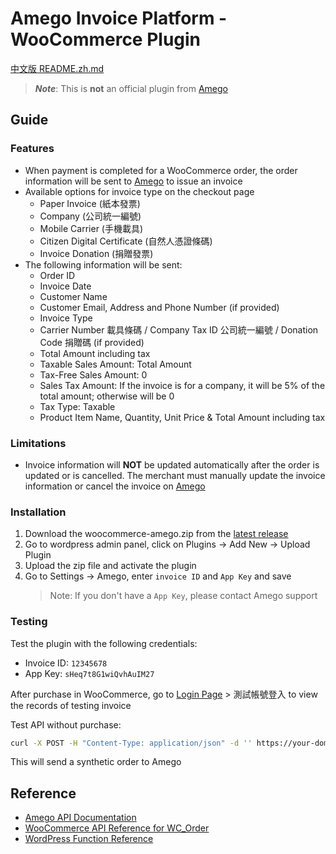 Amego Invoice Platform - WooCommerce Plugin
==========================================
[中文版 README.zh.md](README.zh.md)
> ***Note***: This is **not** an official plugin from [Amego](https://invoice.amego.tw)

Guide
-----

### Features
- When payment is completed for a WooCommerce order, the order information will be sent to [Amego](https://invoice.amego.tw) to issue an invoice
- Available options for invoice type on the checkout page
    - Paper Invoice (紙本發票)
    - Company (公司統一編號)
    - Mobile Carrier (手機載具)
    - Citizen Digital Certificate (自然人憑證條碼)
    - Invoice Donation (捐贈發票)
- The following information will be sent:
    - Order ID
    - Invoice Date
    - Customer Name
    - Customer Email, Address and Phone Number (if provided)
    - Invoice Type
    - Carrier Number 載具條碼 / Company Tax ID 公司統一編號 / Donation Code 捐贈碼 (if provided)
    - Total Amount including tax
    - Taxable Sales Amount: Total Amount
    - Tax-Free Sales Amount: 0
    - Sales Tax Amount: If the invoice is for a company, it will be 5% of the total amount; otherwise will be 0
    - Tax Type: Taxable
    - Product Item Name, Quantity, Unit Price & Total Amount including tax

### Limitations
- Invoice information will **NOT** be updated automatically after the order is updated or is cancelled. The merchant must manually update the invoice information or cancel the invoice on [Amego](https://invoice.amego.tw)

### Installation
1. Download the woocommerce-amego.zip from the [latest release](https://github.com/FooJiaYin/woocommerce-amego/releases/latest)
2. Go to wordpress admin panel, click on Plugins -> Add New -> Upload Plugin
3. Upload the zip file and activate the plugin
4. Go to Settings -> Amego, enter `invoice ID` and `App Key` and save
    > Note: If you don't have a `App Key`, please contact Amego support 

### Testing
Test the plugin with the following credentials:
- Invoice ID: `12345678`
- App Key: `sHeq7t8G1wiQvhAuIM27`

After purchase in WooCommerce, go to [Login Page](https://invoice.amego.tw/login) > 測試帳號登入 to view the records of testing invoice

Test API without purchase:
```bash
curl -X POST -H "Content-Type: application/json" -d '' https://your-domain.com/wp-json/amego/v1/test
```
This will send a synthetic order to Amego

Reference
---------
- [Amego API Documentation](https://invoice-doc.amego.tw/api_doc/)
- [WooCommerce API Reference for WC_Order](https://woocommerce.github.io/code-reference/classes/WC-Order.html)
- [WordPress Function Reference](https://developer.wordpress.org/reference/functions/)